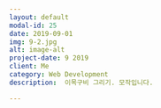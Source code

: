 ```yaml
---
layout: default
modal-id: 25
date: 2019-09-01
img: 9-2.jpg
alt: image-alt
project-date: 9 2019
client: Me
category: Web Development
description:  이목구비 그리기. 모작입니다.

---
```

